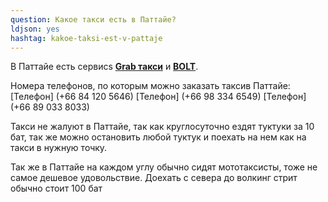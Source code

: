 ```yaml
---
question: Какое такси есть в Паттайе?
ldjson: yes
hashtag: kakoe-taksi-est-v-pattaje
---
```


В Паттайе есть сервисs [**Grab такси**](https://www.grab.com/th/en/transport/taxi/) и [**BOLT**](https://bolt.eu/en/).

Номера телефонов, по которым можно заказать таксив Паттайе:
[Телефон] (+66 84 120 5646) [Телефон] (+66 98 334 6549) [Телефон] (+66 89 033 8033)

Такси не жалуют в Паттайе, так как круглосуточно ездят туктуки за 10 бат, так же можно остановить любой туктук и поехать на нем как на такси в нужную точку.

Так же в Паттайе на каждом углу обычно сидят мототаксисты, тоже не самое дешевое удовольствие. Доехать с севера до волкинг стрит обычно стоит 100 бат
